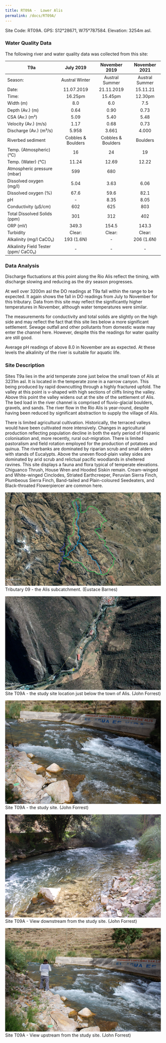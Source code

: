 ```yaml
---
title: RT09A -  Lower Alis
permalink: /docs/RT09A/
---
```



Site Code: RT09A.  GPS: S12°28671, W75°787584. Elevation:
3254m asl.

### Water Quality Data

The following river and water quality data was collected from this site:

|     T9a                                     |          July 2019        |        November 2019      |      November 2021    |
|---------------------------------------------|:-------------------------:|:-------------------------:|:---------------------:|
|     Season:                                 |       Austral Winter      |       Austral Summer      |     Austral Summer    |
|     Date:                                   |         11.07.2019        |         21.11.2019        |        15.11.21       |
|     Time:                                   |           16.25pm         |           15.45pm         |         12.30pm       |
|     Width (m)                               |             8.0           |             6.0           |          7.5         |
|     Depth (Av.) (m)                         |            0.64           |            0.90           |          0.73         |
|     CSA (Av.) (m²)                          |            5.09           |            5.40           |          5.48         |
|     Velocity (Av.) (m/s)                    |            1.17           |            0.68           |          0.73         |
|     Discharge (Av.) (m³/s)                  |            5.958          |            3.661          |          4.000       |
|     Riverbed sediment                       |     Cobbles & Boulders    |     Cobbles & Boulders    |        Boulders       |
|     Temp. (Atmospheric) (°C)                |             16            |             24            |           19          |
|     Temp. (Water) (°C)                      |            11.24          |            12.69          |          12.22        |
|     Atmospheric pressure (mbar)             |             599           |             680           |                       |
|     Dissolved oxygen (mg/l)                 |            5.04           |            3.63           |          6.06         |
|     Dissolved oxygen (%)                    |            67.6           |            59.6           |          82.1         |
|     pH                                      |              -            |            8.35           |          8.05         |
|     Conductivity (µS/cm)                    |             602           |             625           |           803         |
|     Total Dissolved Solids (ppm)            |             301           |             312           |           402         |
|     ORP (mV)                                |            349.3          |            154.5          |          143.3        |
|     Turbidity                               |           Clear:          |           Clear:          |         Clear:        |
|     Alkalinity (mg/l CaCO₃)                 |         193 (1.6N)        |              -            |       206 (1.6N)      |
|     Alkalinity Field Tester (ppm/ CaCO₃)    |              -            |              -            |            -          |

### Data Analysis
Discharge fluctuations at this point along the Rio Alis reflect the timing, with discharge slowing and reducing as the dry season progresses.                     

At well over 3200m asl the DO readings at T9a fall within the range to be expected. It again shows the fall in DO readings from July to November for this tributary. Data from this site may reflect the significantly higher temperatures in November, although water temperatures were similar. 

The measurements for conductivity and total solids are slightly on the high side and may reflect the fact that this site lies below a more significant settlement. Sewage outfall and other pollutants from domestic waste may enter the channel here. However, despite this the readings for water quality  are still good.

Average pH readings of above 8.0 in November are as expected. At these levels the alkalinity of the river is suitable for aquatic life.


### Site Description
Sites T9a lies in the arid temperate zone just below the small town of Alis at 3231m asl. It is located in the temperate zone in a narrow canyon. This being produced by rapid downcutting through a highly fractured upfold. The valley at this point is v-shaped with high sections of cliffs lining the valley.  Above this point the valley widens out at the site of the settlement of Alis. The bed load in the river channel is comprised of fluvio-glacial boulders, gravels, and sands. The river flow in the Rio Alis is year-round, despite having been reduced by significant abstraction to supply the village of Alis. 

There is limited agricultural cultivation. Historically, the terraced valleys would have been cultivated more intensively. Changes in agricultural production reflecting population decline in both the early period of Hispanic colonisation and, more recently, rural out-migration. There is limited pastoralism and field rotation employed for the production of potatoes and quinua. The riverbanks are dominated by riparian scrub and small alders with stands of Eucalypts. Above the uneven flood-plain valley sides are dominated by arid scrub and relictual pacific woodlands in sheltered ravines. This site displays a fauna and flora typical of temperate elevations. Chiguanco Thrush, House Wren and Hooded Siskin remain. Cream-winged and White-winged Cinclodes, Striated Earthcreeper, Peruvian Sierra Finch, Plumbeous Sierra Finch, Band-tailed and Plain-coloured Seedeaters, and Black-throated Flowerpiercer are common here.


![Tributary T09 - the Alis subcatchment. (Eustace Barnes)](/assets/SiteDescriptions/T9/T9Alissubcatchment.jpg)
Tributary 09 - the Alis subcatchment. (Eustace Barnes)


![Site T09A - the study site location. (John Forrest)](/assets/SiteDescriptions/T9/RT9ALowerAlisvalley.jpg)
Site T09A - the study site location just below the town of Alis. (John Forrest)


![Site T09A - the study site. (John Forrest)](/assets/SiteDescriptions/T9/T9AViewupstream.JPG)
Site T09A - the study site. (John Forrest)


![Site T09A - View downstream from the study site. (John Forrest)](/assets/SiteDescriptions/T9/T9AViewdownstream.JPG)
Site T09A - View downstream from the study site. (John Forrest)


![Site T09A - View upstream from the study site. (John Forrest)](/assets/SiteDescriptions/T9/T9AViewupstream2.JPG)
Site T09A - View upstream from the study site. (John Forrest)

